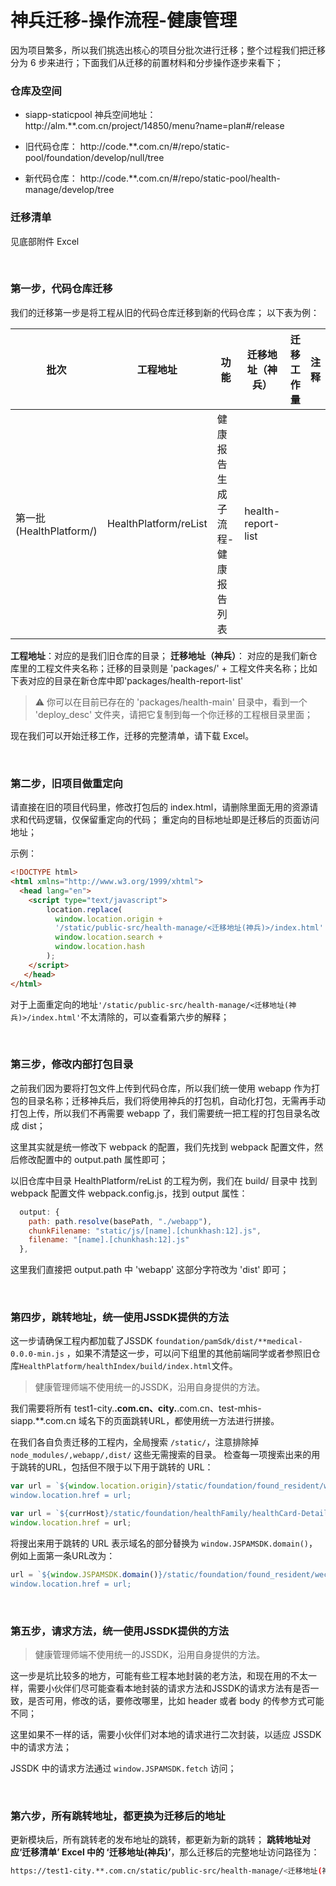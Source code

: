 # 神兵迁移-操作流程-健康管理

因为项目繁多，所以我们挑选出核心的项目分批次进行迁移；整个过程我们把迁移分为 6 步来进行；下面我们从迁移的前置材料和分步操作逐步来看下；

### 仓库及空间
- siapp-staticpool 神兵空间地址：
http://alm.**.com.cn/project/14850/menu?name=plan#/release

- 旧代码仓库：
http://code.**.com.cn/#/repo/static-pool/foundation/develop/null/tree

- 新代码仓库：
http://code.**.com.cn/#/repo/static-pool/health-manage/develop/tree

### 迁移清单
见底部附件 Excel

</br>

### 第一步，代码仓库迁移

我们的迁移第一步是将工程从旧的代码仓库迁移到新的代码仓库；
以下表为例：

| 批次 | 工程地址 | 功能 | 迁移地址（神兵） | 迁移工作量 | 注释 |
| ---- | -------- | ---- | ---------------- | ---------- | ---- |
| 第一批(HealthPlatform/) |HealthPlatform/reList |健康报告生成子流程-健康报告列表 |health-report-list | | |

**工程地址**：对应的是我们旧仓库的目录；
 **迁移地址（神兵）**： 对应的是我们新仓库里的工程文件夹名称；迁移的目录则是 'packages/' + 工程文件夹名称；比如下表对应的目录在新仓库中即'packages/health-report-list'

> ⚠️ 你可以在目前已存在的 'packages/health-main' 目录中，看到一个 'deploy_desc' 文件夹，请把它复制到每一个你迁移的工程根目录里面；

现在我们可以开始迁移工作，迁移的完整清单，请下载 Excel。

</br>

### 第二步，旧项目做重定向

请直接在旧的项目代码里，修改打包后的 index.html，请删除里面无用的资源请求和代码逻辑，仅保留重定向的代码；
重定向的目标地址即是迁移后的页面访问地址；

示例：

```html
<!DOCTYPE html>
<html xmlns="http://www.w3.org/1999/xhtml">
  <head lang="en">
    <script type="text/javascript">
        location.replace(
          window.location.origin +
          '/static/public-src/health-manage/<迁移地址(神兵)>/index.html' +
          window.location.search +
          window.location.hash
        );
    </script>
   </head>
</html>
```
对于上面重定向的地址`'/static/public-src/health-manage/<迁移地址(神兵)>/index.html'`不太清除的，可以查看第六步的解释；

</br>

### 第三步，修改内部打包目录

之前我们因为要将打包文件上传到代码仓库，所以我们统一使用 webapp 作为打包的目录名称；迁移神兵后，我们将使用神兵的打包机，自动化打包，无需再手动打包上传，所以我们不再需要 webapp 了，我们需要统一把工程的打包目录名改成 dist；

这里其实就是统一修改下 webpack 的配置，我们先找到 webpack 配置文件，然后修改配置中的 output.path 属性即可；

以旧仓库中目录 HealthPlatform/reList 的工程为例，我们在 build/ 目录中 找到 webpack 配置文件 webpack.config.js，找到 output 属性：

```js
  output: {
    path: path.resolve(basePath, "./webapp"), 
    chunkFilename: "static/js/[name].[chunkhash:12].js",
    filename: "[name].[chunkhash:12].js"
  },
```
这里我们直接把 output.path 中 'webapp' 这部分字符改为 'dist' 即可；

</br> 

### 第四步，跳转地址，统一使用JSSDK提供的方法

这一步请确保工程内都加载了JSSDK  `foundation/pamSdk/dist/**medical-0.0.0-min.js` ，如果不清楚这一步，可以问下组里的其他前端同学或者参照旧仓库`HealthPlatform/healthIndex/build/index.html`文件。

> 健康管理师端不使用统一的JSSDK，沿用自身提供的方法。

我们需要将所有 test1-city.**.com.cn、city.**.com.cn、test-mhis-siapp.**.com.cn 域名下的页面跳转URL，都使用统一方法进行拼接。

在我们各自负责迁移的工程内，全局搜索 `/static/`，注意排除掉 `node_modules/,webapp/,dist/` 这些无需搜索的目录。
检查每一项搜索出来的用于跳转的URL，包括但不限于以下用于跳转的 URL：

```js
var url = `${window.location.origin}/static/foundation/found_resident/wechatLogin/build/index.html?';
window.location.href = url;
```
```js
var url = `${currHost}/static/foundation/healthFamily/healthCard-Detail/webapp/index.html`;
window.location.href = url;
```
将搜出来用于跳转的 URL 表示域名的部分替换为 `window.JSPAMSDK.domain()`，例如上面第一条URL改为：

```js
url = `${window.JSPAMSDK.domain()}/static/foundation/found_resident/wechatLogin/build/index.html?';
window.location.href = url;
```

</br>

### 第五步，请求方法，统一使用JSSDK提供的方法

> 健康管理师端不使用统一的JSSDK，沿用自身提供的方法。

这一步是坑比较多的地方，可能有些工程本地封装的老方法，和现在用的不太一样，需要小伙伴们尽可能查看本地封装的请求方法和JSSDK的请求方法有是否一致，是否可用，修改的话，要修改哪里，比如 header 或者 body 的传参方式可能不同；

这里如果不一样的话，需要小伙伴们对本地的请求进行二次封装，以适应 JSSDK 中的请求方法；

JSSDK 中的请求方法通过 `window.JSPAMSDK.fetch` 访问；

</br>

### 第六步，所有跳转地址，都更换为迁移后的地址

更新模块后，所有跳转老的发布地址的跳转，都更新为新的跳转；
**跳转地址对应‘迁移清单’ Excel 中的 ‘迁移地址(神兵)’**，那么迁移后的完整地址访问路径为：
```sh
https://test1-city.**.com.cn/static/public-src/health-manage/<迁移地址(神兵)>/index.html
```
